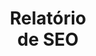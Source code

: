 ---
title: Relatório <br> de SEO
description: SEO (Search Engine Optimization) é um conjunto de práticas que podem ser empregadas para melhorar o posicionamento de sites nos resultados orgânicos do Google e outros buscadores. Desta forma, o relatório de SEO analisa sua posição no rankeamento, quais palavras-chaves usar, desempenho de campanhas, e traz insights de como melhorar seu conteúdo e a estrutura do site para aumentar o tráfego de visitantes ou de vendas online.
layout: default
---